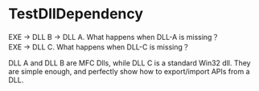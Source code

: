 # TestDllDependency
 EXE -> DLL B -> DLL A. What happens when DLL-A is missing？  
 EXE -> DLL C. What happens when DLL-C is missing？  

 DLL A and DLL B are MFC Dlls, while DLL C is a standard Win32 dll.
 They are simple enough, and perfectly show how to export/import APIs from a DLL.
